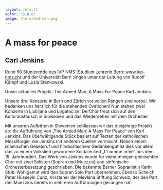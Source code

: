 ```yaml
---
layout: default
color: "0,0,0"
image: the-armed-man.png
---
```



# A mass for peace
## Carl Jenkins

Rund 90 Studierende des IVP NMS (Studium LehrerIn Bern: www.ivp-nms.ch) und der Universität Bern singen unter der Leitung von  Rudolf Kämpf und Luzia Stankowski.

Unser aktuelles Projekt:
The Armed Man: A Mass For Peace
Karl Jenkins

Unsere drei Konzerte in Bern und Zürich vor vollen Rängen sind vorbei. Wir bedanken uns herzlich für die stehenden Ovationen!
Nun stehen zwei Konzerte in Ljubljana und Logatec an: DerChor freut sich auf den Kulturaustausch in Slowenien und das Wiedersehen mit dem Orchester.

Mit unseren Auftritten in Slowenien schliessen wir das diesjährige Projekt ab: die Aufführung von „The Armed Man: A Mass For Peace“ von Karl Jenkins.
Das überwältigende Stück basiert auf Texten der katholischen Messliturgie, die Jenkins mit anderen Quellen vermischt. Neben einem islamischen Gebetsruf und hinduistischem Gedankengut ist dies vor allem das zu einem Volkslied gewordene Soldatenlied „L’homme armé“ aus dem 15. Jahrhundert.
Das Werk von Jenkins wurde für vierstimmigen gemischten Chor mit zwei Solisten (Sopran und Muezzin) und sinfonische Orchesterbesetzung geschrieben.
Die bekannte Berner Sopranistin Karin Stübi Wohlgemut wird den Sopran Solo Part übernehmen.
Ebenso Scheich Peter Hüsseyin Cunz, Vorsteher der Mevlana Stiftung Schweiz, der den Part des Muezzins bereits in mehreren Aufführungen gesungen hat.
